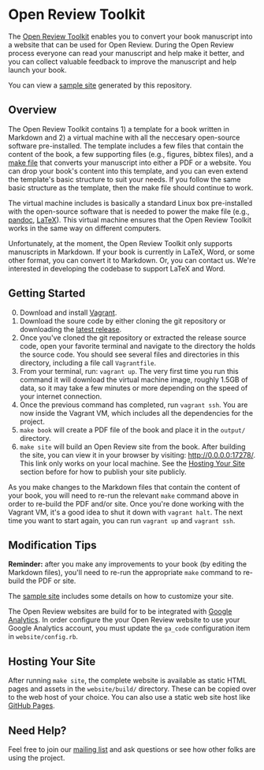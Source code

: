 # Open Review Toolkit

The [Open Review Toolkit](http://www.openreviewtoolkit.org/) enables you to convert your book manuscript into a website that can be used for Open Review. During the Open Review process everyone can read your manuscript and help make it better, and you can collect valuable feedback to improve the manuscript and help launch your book.

You can view a [sample site](http://sample.openreviewtoolkit.org/) generated by this repository.

## Overview

The Open Review Toolkit contains 1) a template for a book written in Markdown and 2) a virtual machine with all the neccesary open-source software pre-installed.  The template includes a few files that contain the content of the book, a few supporting files (e.g., figures, bibtex files), and a [make file](https://swcarpentry.github.io/make-novice/) that converts your manuscript into either a PDF or a website.  You can drop your book's content into this template, and you can even extend the template's basic structure to suit your needs.  If you follow the same basic structure as the template, then the make file should continue to work.  

The virtual machine includes is basically a standard Linux box pre-installed with the open-source software that is needed to power the make file (e.g., [pandoc](http://pandoc.org/), [LaTeX](https://www.latex-project.org/)).  This virtual machine ensures that the Open Review Toolkit works in the same way on different computers.

Unfortunately, at the moment, the Open Review Toolkit only supports manuscripts in Markdown.  If your book is currently in LaTeX, Word, or some other format, you can convert it to Markdown.  Or, you can contact us.  We're interested in developing the codebase to support LaTeX and Word.

## Getting Started

0. Download and install [Vagrant](https://www.vagrantup.com/).
1. Download the soure code by either cloning the git repository or downloading the [latest release](https://github.com/open-review-toolkit/open-review-toolkit/releases/latest).
2. Once you've cloned the git repository or extracted the release source code, open your favorite terminal and navigate to the directory the holds the source code. You should see several files and directories in this directory, including a file call `Vagrantfile`.
3. From your terminal, run: `vagrant up`. The very first time you run this command it will download the virtual machine image, roughly 1.5GB of data, so it may take a few minutes or more depending on the speed of your internet connection.
4. Once the previous command has completed, run `vagrant ssh`. You are now inside the Vagrant VM, which includes all the dependencies for the project.
5. `make book` will create a PDF file of the book and place it in the `output/` directory.
6. `make site` will build an Open Review site from the book. After building the site, you can view it in your browser by visiting: http://0.0.0.0:17278/. This link only works on your local machine. See the [Hosting Your Site](#hosting-your-site) section before for how to publish your site publicly.

As you make changes to the Markdown files that contain the content of your book, you will need to re-run the relevant `make` command above in order to re-build the PDF and/or site. Once you're done working with the Vagrant VM, it's a good idea to shut it down with `vagrant halt`. The next time you want to start again, you can run `vagrant up` and `vagrant ssh`.

## Modification Tips

**Reminder:** after you make any improvements to your book (by editing the Markdown files), you'll need to re-run the appropriate `make` command to re-build the PDF or site.

The [sample site](http://sample.openreviewtoolkit.org/) includes some details on how to customize your site.

The Open Review websites are build for to be integrated with [Google Analytics](https://www.google.com/analytics/). In order configure the your Open Review website to use your Google Analytics account, you must update the `ga_code` configuration item in `website/config.rb`.

## Hosting Your Site

After running `make site`, the complete website is available as static HTML pages and assets in the `website/build/` directory. These can be copied over to the web host of your choice. You can also use a static web site host like [GitHub Pages](https://pages.github.com/).

## Need Help?

Feel free to join our [mailing list](https://groups.google.com/forum/#!forum/open-review-toolkit) and ask questions or see how other folks are using the project.
